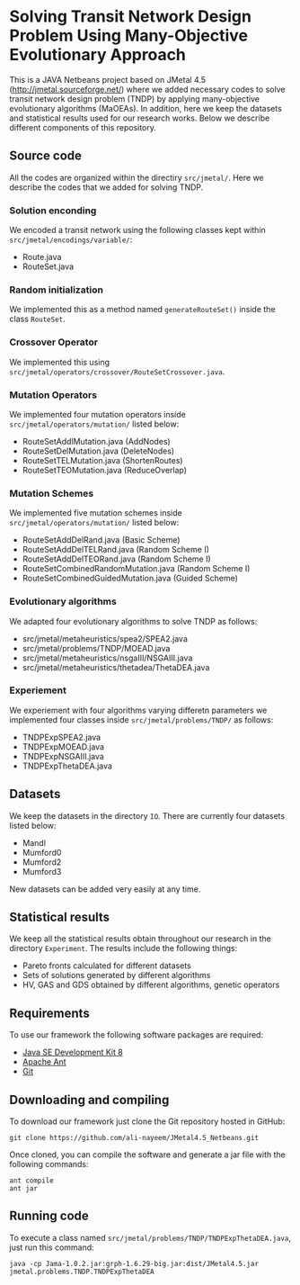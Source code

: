# Solving Transit Network Design Problem Using Many-Objective Evolutionary Approach
This is a JAVA Netbeans project based on JMetal 4.5 (http://jmetal.sourceforge.net/) where we added necessary codes to solve transit network design problem (TNDP) by applying many-objective evolutionary algorithms (MaOEAs). In addition, here we keep the datasets and statistical results used for our research works. Below we describe different components of this repository.

## Source code
All the codes are organized within the directiry `src/jmetal/`. Here we describe the codes that we added for solving TNDP.

### Solution enconding
We encoded a transit network using the following classes kept within `src/jmetal/encodings/variable/`:
* Route.java 
* RouteSet.java 

### Random initialization
We implemented this as a method named `generateRouteSet()` inside the class `RouteSet`.

### Crossover Operator
We implemented this using `src/jmetal/operators/crossover/RouteSetCrossover.java`.

### Mutation Operators
We implemented four mutation operators inside `src/jmetal/operators/mutation/` listed below:
* RouteSetAddlMutation.java  (AddNodes)
* RouteSetDelMutation.java  (DeleteNodes)
* RouteSetTELMutation.java  (ShortenRoutes)
* RouteSetTEOMutation.java  (ReduceOverlap)

### Mutation Schemes
We implemented five mutation schemes inside `src/jmetal/operators/mutation/` listed below:
* RouteSetAddDelRand.java  (Basic Scheme)
* RouteSetAddDelTELRand.java  (Random Scheme I)
* RouteSetAddDelTEORand.java  (Random Scheme I)
* RouteSetCombinedRandomMutation.java  (Random Scheme I)
* RouteSetCombinedGuidedMutation.java  (Guided Scheme)

### Evolutionary algorithms
We adapted four evolutionary algorithms to solve TNDP as follows:
* src/jmetal/metaheuristics/spea2/SPEA2.java
* src/jmetal/problems/TNDP/MOEAD.java
* src/jmetal/metaheuristics/nsgaIII/NSGAIII.java
* src/jmetal/metaheuristics/thetadea/ThetaDEA.java


### Experiement
We experiement with four algorithms varying differetn parameters we implemented four classes inside `src/jmetal/problems/TNDP/` as follows:
* TNDPExpSPEA2.java
* TNDPExpMOEAD.java
* TNDPExpNSGAIII.java
* TNDPExpThetaDEA.java

## Datasets
We keep the datasets in the directory `IO`. There are currently four datasets listed below:
* Mandl 
* Mumford0 
* Mumford2
* Mumford3

New datasets can be added very easily at any time.

## Statistical results
We keep all the statistical results obtain throughout our research in the directory `Experiment`. The results include the following things:
* Pareto fronts calculated for different datasets
* Sets of solutions generated by different algorithms
* HV, GAS and GDS obtained by different algorithms, genetic operators

## Requirements
To use our framework the following software packages are required:
* [Java SE Development Kit 8](http://www.oracle.com/technetwork/java/javase/downloads/jdk8-downloads-2133151.html?ssSourceSiteId=otnes)
* [Apache Ant](https://ant.apache.org/)
* [Git](https://git-scm.com/)

## Downloading and compiling
To download our framework just clone the Git repository hosted in GitHub:
```
git clone https://github.com/ali-nayeem/JMetal4.5_Netbeans.git
```
Once cloned, you can compile the software and generate a jar file with the following commands:
```
ant compile
ant jar
```

## Running code
To execute a class named `src/jmetal/problems/TNDP/TNDPExpThetaDEA.java`, just run this command:

```
java -cp Jama-1.0.2.jar:grph-1.6.29-big.jar:dist/JMetal4.5.jar jmetal.problems.TNDP.TNDPExpThetaDEA
```
